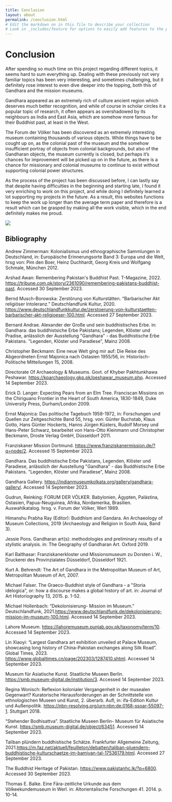 ```yaml
---
title: Conclusion
layout: about
permalink: /conclusion.html
# Edit the markdown on in this file to describe your collection
# Look in _includes/feature for options to easily add features to the page
---
```


# Conclusion
After spending so much time on this project regarding different topics, it seems hard to sum everything up. Dealing with these previously not very familiar topics has been very interesting, and sometimes challenging, but it definitely rose interest to even dive deeper into the topping, both this of Gandhara and the mission museums.

Gandhara appeared as an extremely rich of culture ancient region which deserves much better recognition, and while of course in scholar circles it a popular topic of research, it often appears as overshadowed by its neighbours as India and East Asia, which are somehow more famous for their Buddhist past, at least in the West.

The Forum der Völker has been discovered as an extremely interesting museum containing thousands of various objects. While things have to be cought up on, as the colonial past of the museum and the somehow insufficient portray of objects from colonial backgrounds, but also of the Gandharan objects, the museum currently is closed, but perhaps it’s chances for improvement will be picked up on in the future, as there is a chance for missionary and colonial museums to continue to exist without supporting colonial power structures.

As the process of the project has been discussed before, I can lastly say that despite having difficulties in the beginning and starting late, I found it very enriching to work on this project, and while doing I definitely learned a lot supporting my projects in the future.
As a result, this websites functions to keep the work up longer than the average term paper and therefore is a result which can be grasped by making all the work visible, which in the end definitely makes me proud.

![](/Art-of-Gandhara/assets/buddha.jpg)

## Bibliography

Andrew Zimmerman: Kolonialismus und ethnographische Sammlungen in Deutschland, in: Europäische Erinnerungsorte Band 3: Europa und die Welt, hrsg von:  Pim den Boer, Heinz Duchhardt, Georg Kreis und Wolfgang Schmale, München 2012. 

Arshad Awan: Remembering Pakistan's Buddhist Past. T-Magazine, 2022. 
https://tribune.com.pk/story/2361090/remembering-pakistans-buddhist-past. Accessed 30 September 2023. 

Bernd Musch-Borowska: Zerstörung von Kulturstätten. “Barbarischer Akt religiöser Intoleranz.” Deutschlandfunk Kultur, 2020. https://www.deutschlandfunkkultur.de/zerstoerung-von-kulturstaetten-barbarischer-akt-religioeser-100.html. Accessed  27 September 2023. 

Bernard Andrae. Alexander der Große und sein buddhistisches Erbe. in: Gandhara: das buddhistsiche Erbe Pakistans; Legenden, Klöster und Pradise, anlässlich der Ausstellung "Gandhara" - das Buddhistische Erbe Pakistans. "Legenden, Klöster und Paradiese", Mainz 2008. 

Christopher Beckmann: Eine neue Welt ging mir auf: Die Reise des Abgeordneten Ernst Majonica nach Ostasien 1955/56, in: Historisch-Politische Mitteilungen 15, 2008. 

Directorate Of Archaeology & Museums. Govt. of Khyber Pakhtunkhawa Peshawar. https://kparchaeology.gkp.pk/peshawar_museum.php. Accessed 14 September 2023. 

Erick D. Langer: Expecting Pears from an Elm Tree. Franciscan Missions on the Chiriguano Frontier in the Heart of South America, 1830-1849, Duke University Press, Durham/London 2009. 

Ernst Majonica: Das politische Tagebuch 1958-1972, in: Forschungen und Quellen zur Zeitgeschichte Band 55, hrsg. von: Günter Buchstab, Klaus Gotto, Hans Günter Hockerts, Hanns Jürgen Küsters, Rudolf Morsey und Hans-Peter Schwarz, bearbeitet von Hans-Otto Kleinmann und Christopher Beckmann, Droste Verlag GmbH, Düsseldorf 2011. 

Franziskaner Mission Dortmund. https://www.franziskanermission.de/?q=node/2. Accessed 15 September 2023. 

Gandhara. Das buddhistische Erbe Pakistans, Legenden, Klöster und Paradiese,  anlässlich der Ausstellung "Gandhara" - das Buddhistische Erbe Pakistans. "Legenden, Klöster und Paradiese", Mainz 2008. 

Gandhara Gallery. https://indianmuseumkolkata.org/gallery/gandhara-gallery/. Accessed 14 September 2023. 

Gudrun, Reinking: FORUM DER VÖLKER. Babylonien, Ägypten, Palästina, Ostasien, Papua-Neuguinea, Afrika, Nordamerika, Brasilien. Auswahlkatalog. hrsg. v. Forum der Völker, Werl 1989. 

Himanshu Prabha Ray (Editor): Buddhism and Gandara. An Archaeology of Museum Collections, 2019 (Archaeology and Religion in South Asia, Band 3). 

Jessie Pons. Gandharan art(s): methodologies and preliminary results of a stylistic analysis. in: The Geography of Gandharan Art. Oxford 2019.

Karl Balthasar: Franziskanerkloster und Missionsmuseum zu Dorsten i. W., Druckerei des Provinzialates Düsseldorf, Düsseldorf 1921. 

Kurt A. Behrendt: The Art of Gandhara in the Metropolitan Museum of Art, Metropolitan Museum of Art, 2007. 

Michael Falser. The Graeco-Buddhist style of Gandhara - a "Storia idelogica", or: how a discourse makes a global history of art. in: Journal of Art Historiography 13, 2015. p. 1-52.

Michael Hollenbach: “Dekolonisierung- Mission im Museum.” Deutschlandfunk, 2021.https://www.deutschlandfunk.de/dekolonisierung-mission-im-museum-100.html. Accessed 14 September 2023. 

Lahore Museum. https://lahoremuseum.punjab.gov.pk/taxonomy/term/10. Accessed 14 September 2023. 

Lin Xiaoyi: “Largest Gandhara art exhibition unveiled at Palace Museum, showcasing long history of China-Pakistan exchanges along Silk Road”. Global Times, 2023.  https://www.globaltimes.cn/page/202303/1287410.shtml. Accessed 14 September 2023. 

Museum für Asiatische Kunst. Staatliche Museen Berlin. https://smb.museum-digital.de/institution/3. Accessed 14 September 2023.

Regina Wonisch:  Reflexion kolonialer Vergangenheit in der musealen Gegenwart? Kuratorische Herausforderungen an der Schnittstelle von ethnologischen Museen und Kunst, 2. überarb. Aufl, in:  ifa-Edition Kultur und Außenpolitik. 
https://nbn-resolving.org/urn:nbn:de:0168-ssoar-55097-1. Stuttgart 2018.

“Stehender Bodhisattva”. Staatliche Museen Berlin- Museum für Asiatische Kunst. https://smb.museum-digital.de/object/63451. Accessed 14 September 2023.

Taliban plündern buddhistische Schätze. Frankfurter Allgemeine Zeitung, 2021.https://m.faz.net/aktuell/feuilleton/debatten/taliban-pluendern-buddhistische-kulturschaetze-im-bamiyan-tal-17536179.html. Accessed 27 September 2023.

The Buddhist Heritage of Pakistan. https://www.pakistanhc.lk/?p=6800. Accessed 30 September 2023. 

Thomas E. Balke. Eine Fāra-zeitliche Urkunde aus dem Völkeekundemuseum in Werl. in: Altorientalische Forschungen 41. 2014. p. 10-14.
